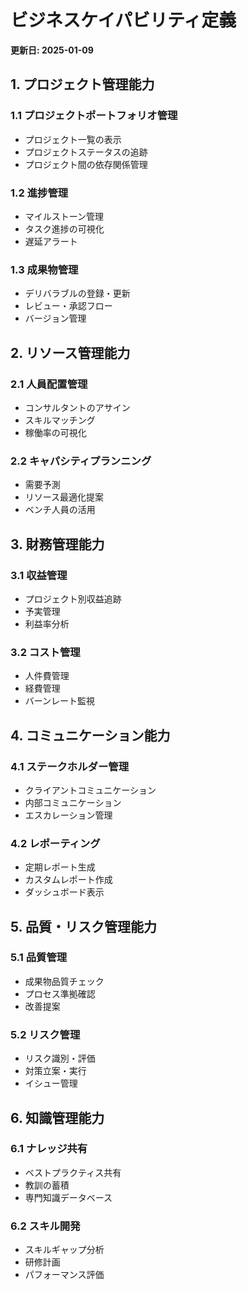 # ビジネスケイパビリティ定義

**更新日: 2025-01-09**

## 1. プロジェクト管理能力

### 1.1 プロジェクトポートフォリオ管理
- プロジェクト一覧の表示
- プロジェクトステータスの追跡
- プロジェクト間の依存関係管理

### 1.2 進捗管理
- マイルストーン管理
- タスク進捗の可視化
- 遅延アラート

### 1.3 成果物管理
- デリバラブルの登録・更新
- レビュー・承認フロー
- バージョン管理

## 2. リソース管理能力

### 2.1 人員配置管理
- コンサルタントのアサイン
- スキルマッチング
- 稼働率の可視化

### 2.2 キャパシティプランニング
- 需要予測
- リソース最適化提案
- ベンチ人員の活用

## 3. 財務管理能力

### 3.1 収益管理
- プロジェクト別収益追跡
- 予実管理
- 利益率分析

### 3.2 コスト管理
- 人件費管理
- 経費管理
- バーンレート監視

## 4. コミュニケーション能力

### 4.1 ステークホルダー管理
- クライアントコミュニケーション
- 内部コミュニケーション
- エスカレーション管理

### 4.2 レポーティング
- 定期レポート生成
- カスタムレポート作成
- ダッシュボード表示

## 5. 品質・リスク管理能力

### 5.1 品質管理
- 成果物品質チェック
- プロセス準拠確認
- 改善提案

### 5.2 リスク管理
- リスク識別・評価
- 対策立案・実行
- イシュー管理

## 6. 知識管理能力

### 6.1 ナレッジ共有
- ベストプラクティス共有
- 教訓の蓄積
- 専門知識データベース

### 6.2 スキル開発
- スキルギャップ分析
- 研修計画
- パフォーマンス評価